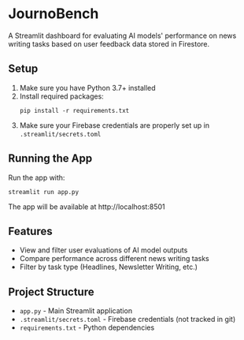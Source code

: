 # JournoBench

A Streamlit dashboard for evaluating AI models' performance on news writing tasks based on user feedback data stored in Firestore.

## Setup

1. Make sure you have Python 3.7+ installed
2. Install required packages:
   ```
   pip install -r requirements.txt
   ```
3. Make sure your Firebase credentials are properly set up in `.streamlit/secrets.toml`

## Running the App

Run the app with:
```
streamlit run app.py
```

The app will be available at http://localhost:8501

## Features

- View and filter user evaluations of AI model outputs
- Compare performance across different news writing tasks
- Filter by task type (Headlines, Newsletter Writing, etc.)

## Project Structure

- `app.py` - Main Streamlit application
- `.streamlit/secrets.toml` - Firebase credentials (not tracked in git)
- `requirements.txt` - Python dependencies 